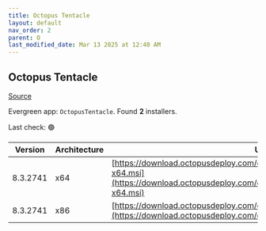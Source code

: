 ```yaml
---
title: Octopus Tentacle
layout: default
nav_order: 2
parent: O
last_modified_date: Mar 13 2025 at 12:40 AM
---
```


## Octopus Tentacle

[Source](https://octopus.com/)

Evergreen app: `OctopusTentacle`. Found **2** installers.

Last check: 🟢

| Version  | Architecture | URI                                                                                                                                                          |
| -------- | ------------ | ------------------------------------------------------------------------------------------------------------------------------------------------------------ |
| 8.3.2741 | x64          | [https://download.octopusdeploy.com/octopus/Octopus.Tentacle.8.3.2741-x64.msi](https://download.octopusdeploy.com/octopus/Octopus.Tentacle.8.3.2741-x64.msi) |
| 8.3.2741 | x86          | [https://download.octopusdeploy.com/octopus/Octopus.Tentacle.8.3.2741.msi](https://download.octopusdeploy.com/octopus/Octopus.Tentacle.8.3.2741.msi)         |
